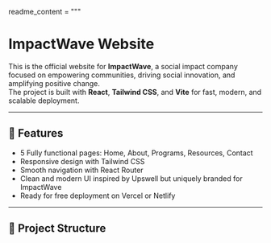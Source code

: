 readme_content = """
# ImpactWave Website

This is the official website for **ImpactWave**, a social impact company focused on empowering communities, driving social innovation, and amplifying positive change.  
The project is built with **React**, **Tailwind CSS**, and **Vite** for fast, modern, and scalable deployment.

---

## 🚀 Features
- 5 Fully functional pages: Home, About, Programs, Resources, Contact
- Responsive design with Tailwind CSS
- Smooth navigation with React Router
- Clean and modern UI inspired by Upswell but uniquely branded for ImpactWave
- Ready for free deployment on Vercel or Netlify

---

## 📂 Project Structure
